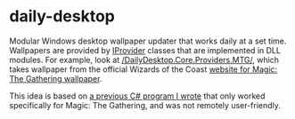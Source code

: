 # daily-desktop
Modular Windows desktop wallpaper updater that works daily at a set time. Wallpapers are provided by [IProvider](/DailyDesktop.Core/Providers/IProvider.cs) classes that are implemented in DLL modules. For example, look at [/DailyDesktop.Core.Providers.MTG/](/DailyDesktop.Core.Providers.MTG/), which takes wallpaper from the official Wizards of the Coast [website for Magic: The Gathering wallpaper](https://magic.wizards.com/en/articles/media/wallpapers).

This idea is based on [a previous C# program I wrote](https://github.com/goodtrailer/MTG-Wallpaper-OTW) that only worked specifically for Magic: The Gathering, and was not remotely user-friendly.


